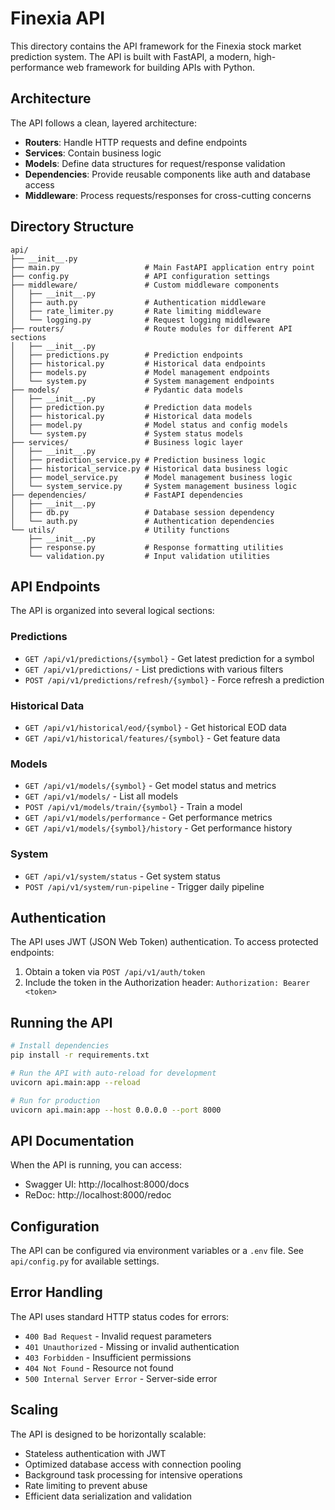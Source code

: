 # Finexia API

This directory contains the API framework for the Finexia stock market prediction system. The API is built with FastAPI, a modern, high-performance web framework for building APIs with Python.

## Architecture

The API follows a clean, layered architecture:

- **Routers**: Handle HTTP requests and define endpoints
- **Services**: Contain business logic
- **Models**: Define data structures for request/response validation
- **Dependencies**: Provide reusable components like auth and database access
- **Middleware**: Process requests/responses for cross-cutting concerns

## Directory Structure

```
api/
├── __init__.py
├── main.py                   # Main FastAPI application entry point
├── config.py                 # API configuration settings
├── middleware/               # Custom middleware components
│   ├── __init__.py
│   ├── auth.py               # Authentication middleware
│   ├── rate_limiter.py       # Rate limiting middleware
│   └── logging.py            # Request logging middleware
├── routers/                  # Route modules for different API sections
│   ├── __init__.py
│   ├── predictions.py        # Prediction endpoints
│   ├── historical.py         # Historical data endpoints
│   ├── models.py             # Model management endpoints
│   └── system.py             # System management endpoints
├── models/                   # Pydantic data models
│   ├── __init__.py
│   ├── prediction.py         # Prediction data models
│   ├── historical.py         # Historical data models
│   ├── model.py              # Model status and config models
│   └── system.py             # System status models
├── services/                 # Business logic layer
│   ├── __init__.py
│   ├── prediction_service.py # Prediction business logic
│   ├── historical_service.py # Historical data business logic
│   ├── model_service.py      # Model management business logic
│   └── system_service.py     # System management business logic
├── dependencies/             # FastAPI dependencies
│   ├── __init__.py
│   ├── db.py                 # Database session dependency
│   └── auth.py               # Authentication dependencies
└── utils/                    # Utility functions
    ├── __init__.py
    ├── response.py           # Response formatting utilities
    └── validation.py         # Input validation utilities
```

## API Endpoints

The API is organized into several logical sections:

### Predictions

- `GET /api/v1/predictions/{symbol}` - Get latest prediction for a symbol
- `GET /api/v1/predictions/` - List predictions with various filters
- `POST /api/v1/predictions/refresh/{symbol}` - Force refresh a prediction

### Historical Data

- `GET /api/v1/historical/eod/{symbol}` - Get historical EOD data
- `GET /api/v1/historical/features/{symbol}` - Get feature data

### Models

- `GET /api/v1/models/{symbol}` - Get model status and metrics
- `GET /api/v1/models/` - List all models
- `POST /api/v1/models/train/{symbol}` - Train a model
- `GET /api/v1/models/performance` - Get performance metrics
- `GET /api/v1/models/{symbol}/history` - Get performance history

### System

- `GET /api/v1/system/status` - Get system status
- `POST /api/v1/system/run-pipeline` - Trigger daily pipeline

## Authentication

The API uses JWT (JSON Web Token) authentication. To access protected endpoints:

1. Obtain a token via `POST /api/v1/auth/token`
2. Include the token in the Authorization header:
   `Authorization: Bearer <token>`

## Running the API

```bash
# Install dependencies
pip install -r requirements.txt

# Run the API with auto-reload for development
uvicorn api.main:app --reload

# Run for production
uvicorn api.main:app --host 0.0.0.0 --port 8000
```

## API Documentation

When the API is running, you can access:

- Swagger UI: http://localhost:8000/docs
- ReDoc: http://localhost:8000/redoc

## Configuration

The API can be configured via environment variables or a `.env` file. See `api/config.py` for available settings.

## Error Handling

The API uses standard HTTP status codes for errors:

- `400 Bad Request` - Invalid request parameters
- `401 Unauthorized` - Missing or invalid authentication
- `403 Forbidden` - Insufficient permissions
- `404 Not Found` - Resource not found
- `500 Internal Server Error` - Server-side error

## Scaling

The API is designed to be horizontally scalable:

- Stateless authentication with JWT
- Optimized database access with connection pooling
- Background task processing for intensive operations
- Rate limiting to prevent abuse
- Efficient data serialization and validation